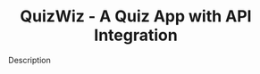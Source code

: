 <div style="text-align: center;">
    <h1>QuizWiz - A Quiz App with API Integration</h1>
</div>
<ul>Description</ul>
